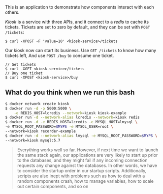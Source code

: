 This is an application to demonstrate how components interact with each others.

*Kiosk* is a service with three APIs, and it connect to a *redis* to cache its tickets. Tickets are set to zero by default, and they can be set with `POST /tickets`:
```
$ curl -XPOST -F 'value=10' <kiosk-service>/tickets
```
Our kiosk now can start its business. Use `GET /tickets` to know how many tickets left, And use `POST /buy` to consume one ticket.

```
// Get tickets
$ curl -XGET <kiosk-service>/tickets
// Buy one ticket
$ curl -XPOST <kiosk-service>/buy
```

## What do you think when we run this bash
``` bash
$ docker network create kiosk
$ docker run -d -p 5000:5000 \
    -e REDIS_HOST=lcredis --network=kiosk kiosk-example
$ docker run -d --network-alias lcredis --network=kiosk redis
$ docker run -d -e REDIS_HOST=lcredis -e MYSQL_HOST=lmysql \
-e MYSQL_ROOT_PASSWORD=$MYPS -e MYSQL_USER=root \
--network=kiosk recorder-example
$ docker run -d --network-alias lmysql -e MYSQL_ROOT_PASSWORD=$MYPS \
--network=kiosk mysql:5.7
```
> Everything works well so far. However, if next time we want to launch the same stack again, our applications are very likely to start up prior to the databases, and
they might fail if any incoming connection requests any change against the databases. In other words, we have to consider the startup order in our startup scripts.
Additionally, scripts are also inept with problems such as how to deal with a random components crash, how to manage variables, how to scale out certain components,
and so on